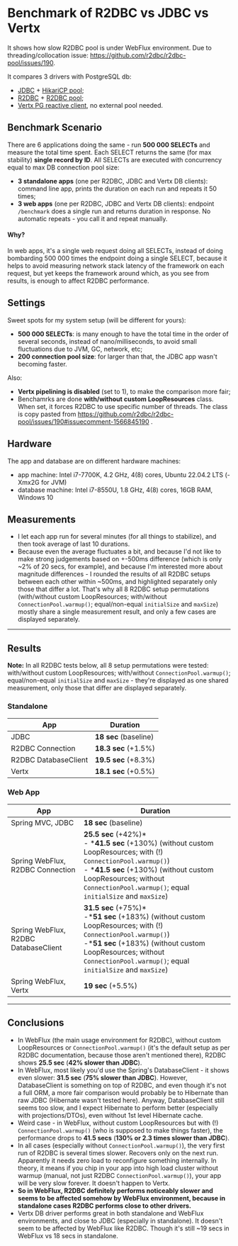 # Benchmark of R2DBC vs JDBC vs Vertx
It shows how slow R2DBC pool is under WebFlux environment. Due to threading/collocation issue: https://github.com/r2dbc/r2dbc-pool/issues/190.

It compares 3 drivers with PostgreSQL db:
- [JDBC](https://pages.github.com/) + [HikariCP pool](https://github.com/brettwooldridge/HikariCP);
- [R2DBC](https://github.com/pgjdbc/r2dbc-postgresql) + [R2DBC pool](https://github.com/r2dbc/r2dbc-pool/);
- [Vertx PG reactive client](https://github.com/eclipse-vertx/vertx-sql-client), no external pool needed.

## Benchmark Scenario
There are 6 applications doing the same - run **500 000 SELECTs** and measure the total time spent. Each SELECT returns the same (for max stability) **single record by ID**. All SELECTs are executed with concurrency equal to max DB connection pool size:
- **3 standalone apps** (one per R2DBC, JDBC and Vertx DB clients): command line app, prints the duration on each run and repeats it 50 times;
- **3 web apps** (one per R2DBC, JDBC and Vertx DB clients): endpoint `/benchmark` does a single run and returns duration in response. No automatic repeats - you call it and repeat manually.

#### Why?
In web apps, it's a single web request doing all SELECTs, instead of doing bombarding 500 000 times the endpoint doing a single SELECT, because it helps to avoid measuring network stack latency of the framework on each request, but yet keeps the framework around which, as you see from results, is enough to affect R2DBC performance.
 
## Settings
Sweet spots for my system setup (will be different for yours):
- **500 000 SELECTs**: is many enough to have the total time in the order of several seconds, instead of nano/milliseconds, to avoid small fluctuations due to JVM, GC, network, etc;
- **200 connection pool size**: for larger than that, the JDBC app wasn't becoming faster.

Also:
- **Vertx pipelining is disabled** (set to 1), to make the comparison more fair;
- Benchamrks are done **with/without custom LoopResources** class. When set, it forces R2DBC to use specific number of threads. The class is copy pasted from https://github.com/r2dbc/r2dbc-pool/issues/190#issuecomment-1566845190 .

## Hardware
The app and database are on different hardware machines:
- app machine: Intel i7-7700K, 4.2 GHz, 4(8) cores, Ubuntu 22.04.2 LTS (-Xmx2G for JVM)
- database machine: Intel i7-8550U, 1.8 GHz, 4(8) cores, 16GB RAM, Windows 10

## Measurements
- I let each app run for several minutes (for all things to stabilize), and then took average of last 10 durations.
- Because even the average fluctuates a bit, and because I'd not like to make strong judgements based on +-500ms difference (which is only ~2% of 20 secs, for example), and because I'm interested more about magnitude differences - I rounded the results of all R2DBC setups between each other within ~500ms, and highlighted separately only those that differ a lot. That's why all 8 R2DBC setup permutations (with/without custom LoopResources; with/without `ConnectionPool.warmup()`; equal/non-equal `initialSize` and `maxSize`) mostly share a single measurement result, and only a few cases are displayed separately.

----
## Results
**Note:** In all R2DBC tests below, all 8 setup permutations were tested: with/without custom LoopResources; with/without `ConnectionPool.warmup()`; equal/non-equal `initialSize` and `maxSize` - they're displayed as one shared measurement, only those that differ are displayed separately. 
### Standalone

| App                  | Duration              |
|----------------------|-----------------------|
| JDBC                 | **18 sec** (baseline) |
| R2DBC Connection     | **18.3 sec** (+1.5%)  |
| R2DBC DatabaseClient | **19.5 sec** (+8.3%)  |
| Vertx                | **18.1 sec** (+0.5%)  |

### Web App

| App                                  | Duration                                                                                                                                                                                                                                                 |
|--------------------------------------|----------------------------------------------------------------------------------------------------------------------------------------------------------------------------------------------------------------------------------------------------------|
| Spring MVC, JDBC                     | **18 sec** (baseline)                                                                                                                                                                                                                                    |
| Spring WebFlux, R2DBC Connection     | **25.5 sec** (+42%)* <br> - \***41.5 sec** (+130%) (without custom LoopResources; with (!) `ConnectionPool.warmup()`) <br> - \***41.5 sec** (+130%) (without custom LoopResources; without `ConnectionPool.warmup()`; equal `initialSize` and `maxSize`) |
| Spring WebFlux, R2DBC DatabaseClient | **31.5 sec** (+75%)* <br> -\***51 sec** (+183%) (without custom LoopResources; with (!) `ConnectionPool.warmup()`) <br> -\***51 sec** (+183%) (without custom LoopResources; without `ConnectionPool.warmup()`; equal `initialSize` and `maxSize`)       |
| Spring WebFlux, Vertx                | **19 sec** (+5.5%)                                                                                                                                                                                                                                       |

----

## Conclusions
- In WebFlux (the main usage environment for R2DBC), without custom LoopResources or `ConnectionPool.warmup()` (it's the default setup as per R2DBC documentation, because those aren't mentioned there), R2DBC shows **25.5 sec** (**42% slower than JDBC**).
- In WebFlux, most likely you'd use the Spring's DatabaseClient - it shows even slower: **31.5 sec** (**75% slower than JDBC**). However, DatabaseClient is something on top of R2DBC, and even though it's not a full ORM, a more fair comparison would probably be to Hibernate than raw JDBC (Hibernate wasn't tested here). Anyway, DatabaseClient still seems too slow, and I expect Hibernate to perform better (especially with projections/DTOs), even without 1st level Hibernate cache.
- Weird case - in WebFlux, without custom LoopResources but with (!) `ConnectionPool.warmup()` (who is supposed to make things faster), the performance drops to **41.5 secs** (**130% or 2.3 times slower than JDBC**).
- In all cases (especially without `ConnectionPool.warmup()`), the very first run of R2DBC is several times slower. Recovers only on the next run. Apparently it needs zero load to reconfigure something internally. In theory, it means if you chip in your app into high load cluster without warmup (manual, not just R2DBC `ConnectionPool.warmup()`), your app will be very slow forever. It doesn't happen to Vertx.
- **So in WebFlux, R2DBC definitely performs noticeably slower and seems to be affected somehow by WebFlux environment, because in standalone cases R2DBC performs close to other drivers.**
- Vertx DB driver performs great in both standalone and WebFlux environments, and close to JDBC (especially in standalone). It doesn't seem to be affected by WebFlux like R2DBC. Though it's still ~19 secs in WebFlux vs 18 secs in standalone.
